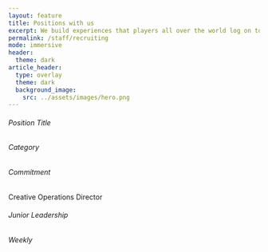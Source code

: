```yaml
---
layout: feature
title: Positions with us
excerpt: We build experiences that players all over the world log on to experience every day. Become a member of the team that brings cultures and groups together by exploring a staff position.
permalink: /staff/recruiting
mode: immersive
header:
  theme: dark
article_header:
  type: overlay
  theme: dark
  background_image:
    src: ../assets/images/hero.png
---
```


<div class="grid-container">
  <div class="grid grid--py-3">
    <div class="cell cell--3"><div><h6>Position Title</h6></div></div>
    <div class="cell cell--3"><div><h6>Category</h6></div></div>
    <div class="cell cell--3"><div><h6>Commitment</h6></div></div>
  </div>
</div>

<div class="grid-container">
  <div class="grid grid--py-3">
    <div class="cell cell--4"><div><p>Creative Operations Director</p></div></div>
    <div class="cell cell--4"><div><h6>Junior Leadership</h6></div></div>
    <div class="cell cell--4"><div><h6>Weekly</h6></div></div>
  </div>
</div>
